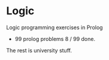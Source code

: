 # Logic
Logic programming exercises in Prolog

* 99 prolog problems
8 / 99 done.

The rest is university stuff.
